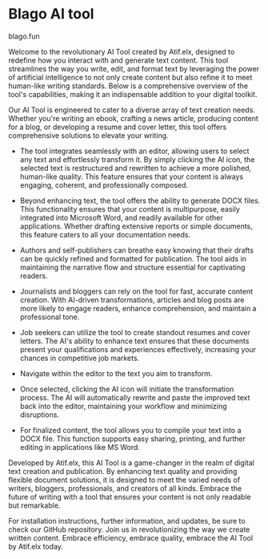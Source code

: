 # Blago AI tool 

<BLAGO>


blago.fun

Welcome to the revolutionary AI Tool created by Atif.elx, designed to redefine how you interact with and generate text content. This tool streamlines the way you write, edit, and format text by leveraging the power of artificial intelligence to not only create content but also refine it to meet human-like writing standards. Below is a comprehensive overview of the tool's capabilities, making it an indispensable addition to your digital toolkit.

Our AI Tool is engineered to cater to a diverse array of text creation needs. Whether you're writing an ebook, crafting a news article, producing content for a blog, or developing a resume and cover letter, this tool offers comprehensive solutions to elevate your writing.

- The tool integrates seamlessly with an editor, allowing users to select any text and effortlessly transform it. By simply clicking the AI icon, the selected text is restructured and rewritten to achieve a more polished, human-like quality. This feature ensures that your content is always engaging, coherent, and professionally composed.

- Beyond enhancing text, the tool offers the ability to generate DOCX files. This functionality ensures that your content is multipurpose, easily integrated into Microsoft Word, and readily available for other applications. Whether drafting extensive reports or simple documents, this feature caters to all your documentation needs.

- Authors and self-publishers can breathe easy knowing that their drafts can be quickly refined and formatted for publication. The tool aids in maintaining the narrative flow and structure essential for captivating readers.

- Journalists and bloggers can rely on the tool for fast, accurate content creation. With AI-driven transformations, articles and blog posts are more likely to engage readers, enhance comprehension, and maintain a professional tone.

- Job seekers can utilize the tool to create standout resumes and cover letters. The AI's ability to enhance text ensures that these documents present your qualifications and experiences effectively, increasing your chances in competitive job markets.

- Navigate within the editor to the text you aim to transform.

- Once selected, clicking the AI icon will initiate the transformation process. The AI will automatically rewrite and paste the improved text back into the editor, maintaining your workflow and minimizing disruptions.

- For finalized content, the tool allows you to compile your text into a DOCX file. This function supports easy sharing, printing, and further editing in applications like MS Word.

Developed by Atif.elx, this AI Tool is a game-changer in the realm of digital text creation and publication. By enhancing text quality and providing flexible document solutions, it is designed to meet the varied needs of writers, bloggers, professionals, and creators of all kinds. Embrace the future of writing with a tool that ensures your content is not only readable but remarkable.

For installation instructions, further information, and updates, be sure to check our GitHub repository. Join us in revolutionizing the way we create written content. Embrace efficiency, embrace quality, embrace the AI Tool by Atif.elx today.
